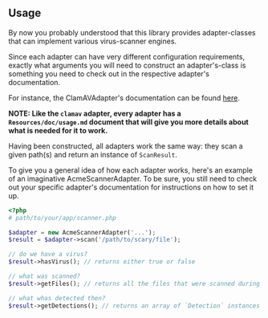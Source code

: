 ## Usage

By now you probably understood that this library provides adapter-classes that can implement various virus-scanner engines.

Since each adapter can have very different configuration requirements, exactly what arguments you will need to construct an
adapter's-class is something you need to check out in the respective adapter's documentation.

For instance, the ClamAVAdapter's documentation can be found [here](https://github.com/cleentfaar/tissue-clamav-adapter/Resources/doc/usage.md).

**NOTE: Like the `clamav` adapter, every adapter has a `Resources/doc/usage.md` document that will give you more details about what is needed for it to work.**

Having been constructed, all adapters work the same way: they scan a given path(s) and return an instance of `ScanResult`.

To give you a general idea of how each adapter works, here's an example of an imaginative AcmeScannerAdapter.
To be sure, you still need to check out your specific adapter's documentation for instructions on how to set it up.

```php
<?php
# path/to/your/app/scanner.php

$adapter = new AcmeScannerAdapter('...');
$result = $adapter->scan('/path/to/scary/file');

// do we have a virus?
$result->hasVirus(); // returns either true or false

// what was scanned?
$result->getFiles(); // returns all the files that were scanned during the operation, as an array of strings (absolute paths)

// what whas detected then?
$result->getDetections(); // returns an array of `Detection` instances if one or more viruses were detected
```
